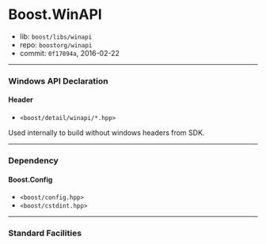 # Boost.WinAPI

* lib: `boost/libs/winapi`
* repo: `boostorg/winapi`
* commit: `0f17094a`, 2016-02-22

------
### Windows API Declaration

#### Header

* `<boost/detail/winapi/*.hpp>`

Used internally to build without windows headers from SDK.

------
### Dependency

#### Boost.Config

* `<boost/config.hpp>`
* `<boost/cstdint.hpp>`

------
### Standard Facilities
